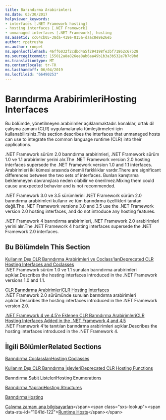 ```yaml
---
title: Barındırma Arabirimleri
ms.date: 03/30/2017
helpviewer_keywords:
- interfaces [.NET Framework hosting]
- hosting interfaces [.NET Framework]
- unmanaged interfaces [.NET Framework], hosting
ms.assetid: cc64cb05-38da-418e-815a-daac8e8e26e5
author: rpetrusha
ms.author: ronpet
ms.openlocfilehash: 46ff6032f2cdbd4a5f294198fe3bf71862c67528
ms.sourcegitcommit: 155012a8a826ee8ab6aa49b1b3a3b532e7b7d9bd
ms.translationtype: MT
ms.contentlocale: tr-TR
ms.lasthandoff: 06/04/2019
ms.locfileid: "66490253"
---
```

# <a name="hosting-interfaces"></a><span data-ttu-id="1041d-102">Barındırma Arabirimleri</span><span class="sxs-lookup"><span data-stu-id="1041d-102">Hosting Interfaces</span></span>
<span data-ttu-id="1041d-103">Bu bölümde, yönetilmeyen arabirimler açıklanmaktadır. konaklar, ortak dil çalışma zamanı (CLR) uygulamalarıyla tümleştirmeleri için kullanabilirsiniz.</span><span class="sxs-lookup"><span data-stu-id="1041d-103">This section describes the interfaces that unmanaged hosts can use to integrate the common language runtime (CLR) into their applications.</span></span>  
  
 <span data-ttu-id="1041d-104">.NET Framework sürüm 2.0 barındırma arabirimleri, .NET Framework sürüm 1.0 ve 1.1 arabirimler yerini alır.</span><span class="sxs-lookup"><span data-stu-id="1041d-104">The .NET Framework version 2.0 hosting interfaces supersede the .NET Framework version 1.0 and 1.1 interfaces.</span></span> <span data-ttu-id="1041d-105">Arabirimleri iki kümesi arasında önemli farklılıklar vardır.</span><span class="sxs-lookup"><span data-stu-id="1041d-105">There are significant differences between the two sets of interfaces.</span></span> <span data-ttu-id="1041d-106">Bunları karıştırma beklenmeyen davranışlara neden olabilir ve önerilmez.</span><span class="sxs-lookup"><span data-stu-id="1041d-106">Mixing them could cause unexpected behavior and is not recommended.</span></span>  
  
 <span data-ttu-id="1041d-107">.NET Framework 3.0 ve 3.5 sürümlerini .NET Framework sürüm 2.0 barındırma arabirimleri kullanır ve tüm barındırma özellikleri tanıtan değil.</span><span class="sxs-lookup"><span data-stu-id="1041d-107">The .NET Framework versions 3.0 and 3.5 use the .NET Framework version 2.0 hosting interfaces, and do not introduce any hosting features.</span></span>  
  
 <span data-ttu-id="1041d-108">.NET Framework 4 barındırma arabirimleri, .NET Framework 2.0 arabirimleri yerini alır.</span><span class="sxs-lookup"><span data-stu-id="1041d-108">The .NET Framework 4 hosting interfaces supersede the .NET Framework 2.0 interfaces.</span></span>
  
## <a name="in-this-section"></a><span data-ttu-id="1041d-109">Bu Bölümde</span><span class="sxs-lookup"><span data-stu-id="1041d-109">In This Section</span></span>  
 [<span data-ttu-id="1041d-110">Kullanım Dışı CLR Barındırma Arabirimleri ve Coclass’ları</span><span class="sxs-lookup"><span data-stu-id="1041d-110">Deprecated CLR Hosting Interfaces and Coclasses</span></span>](../../../../docs/framework/unmanaged-api/hosting/deprecated-clr-hosting-interfaces-and-coclasses.md)  
 <span data-ttu-id="1041d-111">.NET Framework sürüm 1.0 ve 1.1 sunulan barındırma arabirimleri açıklar.</span><span class="sxs-lookup"><span data-stu-id="1041d-111">Describes the hosting interfaces introduced in the .NET Framework versions 1.0 and 1.1.</span></span>  
  
 [<span data-ttu-id="1041d-112">CLR Barındırma Arabirimleri</span><span class="sxs-lookup"><span data-stu-id="1041d-112">CLR Hosting Interfaces</span></span>](../../../../docs/framework/unmanaged-api/hosting/clr-hosting-interfaces.md)  
 <span data-ttu-id="1041d-113">.NET Framework 2.0 sürümünde sunulan barındırma arabirimleri açıklar.</span><span class="sxs-lookup"><span data-stu-id="1041d-113">Describes the hosting interfaces introduced in the .NET Framework version 2.0.</span></span>  
  
 [<span data-ttu-id="1041d-114">.NET Framework 4 ve 4.5'e Eklenen CLR Barındırma Arabirimleri</span><span class="sxs-lookup"><span data-stu-id="1041d-114">CLR Hosting Interfaces Added in the .NET Framework 4 and 4.5</span></span>](../../../../docs/framework/unmanaged-api/hosting/clr-hosting-interfaces-added-in-the-net-framework-4-and-4-5.md)  
 <span data-ttu-id="1041d-115">.NET Framework 4'te tanıtılan barındırma arabirimleri açıklar.</span><span class="sxs-lookup"><span data-stu-id="1041d-115">Describes the hosting interfaces introduced in the .NET Framework 4.</span></span>  
  
## <a name="related-sections"></a><span data-ttu-id="1041d-116">İlgili Bölümler</span><span class="sxs-lookup"><span data-stu-id="1041d-116">Related Sections</span></span>  
 [<span data-ttu-id="1041d-117">Barındırma Coclassları</span><span class="sxs-lookup"><span data-stu-id="1041d-117">Hosting Coclasses</span></span>](../../../../docs/framework/unmanaged-api/hosting/hosting-coclasses.md)  
  
 [<span data-ttu-id="1041d-118">Kullanım Dışı CLR Barındırma İşlevleri</span><span class="sxs-lookup"><span data-stu-id="1041d-118">Deprecated CLR Hosting Functions</span></span>](../../../../docs/framework/unmanaged-api/hosting/deprecated-clr-hosting-functions.md)  
  
 [<span data-ttu-id="1041d-119">Barındırma Sabit Listeleri</span><span class="sxs-lookup"><span data-stu-id="1041d-119">Hosting Enumerations</span></span>](../../../../docs/framework/unmanaged-api/hosting/hosting-enumerations.md)  
  
 [<span data-ttu-id="1041d-120">Barındırma Yapıları</span><span class="sxs-lookup"><span data-stu-id="1041d-120">Hosting Structures</span></span>](../../../../docs/framework/unmanaged-api/hosting/hosting-structures.md)  
  
 [<span data-ttu-id="1041d-121">Barındırma</span><span class="sxs-lookup"><span data-stu-id="1041d-121">Hosting</span></span>](../../../../docs/framework/unmanaged-api/hosting/index.md)  
  
 <span data-ttu-id="1041d-122">[Çalışma zamanı ana bilgisayarları](https://docs.microsoft.com/previous-versions/dotnet/netframework-4.0/a51xd4ze(v=vs.100))</span><span class="sxs-lookup"><span data-stu-id="1041d-122">[Runtime Hosts](https://docs.microsoft.com/previous-versions/dotnet/netframework-4.0/a51xd4ze(v=vs.100))</span></span>
